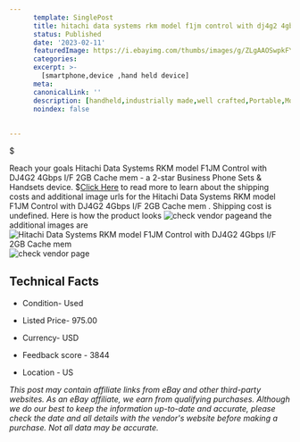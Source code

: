 ```yaml
---
      template: SinglePost
      title: hitachi data systems rkm model f1jm control with dj4g2 4gbps i f 2gb cache mem 
      status: Published
      date: '2023-02-11'
      featuredImage: https://i.ebayimg.com/thumbs/images/g/ZLgAAOSwpkFY57qw/s-l225.jpg
      categories: 
      excerpt: >-
        [smartphone,device ,hand held device]
      meta:
      canonicalLink: ''
      description: [handheld,industrially made,well crafted,Portable,Mobile,Compact,Convenient,Lightweight,Maneuverable,Man-portable,Miniature,Carriable,Hand-held,Light,Holdable,Transportable,Mobile device,Pocket-sized,On-the-go,Wireless,Cordless,Compact size,Convenient size, smartphone,device ,hand held device]
      noindex: false
      
        
---
```

$

Reach your goals Hitachi Data Systems RKM model F1JM Control with DJ4G2 4Gbps I/F 2GB Cache mem  - a 2-star Business Phone Sets & Handsets device.
$[Click Here](https://www.ebay.com/itm/303208949746?hash=item4698a967f2%3Ag%3AZLgAAOSwpkFY57qw&mkevt=1&mkcid=1&mkrid=711-53200-19255-0&campid=%253CePNCampaignId%253E&customid=%253CreferenceId%253E&toolid=10049) to read more to learn about the shipping costs and additional image urls for the Hitachi Data Systems RKM model F1JM Control with DJ4G2 4Gbps I/F 2GB Cache mem . Shipping cost is undefined. Here is how the product looks ![check vendor page](https://i.ebayimg.com/thumbs/images/g/ZLgAAOSwpkFY57qw/s-l225.jpg)and the additional images are![Hitachi Data Systems RKM model F1JM Control with DJ4G2 4Gbps I/F 2GB Cache mem ](https://i.ebayimg.com/images/g/ZLgAAOSwpkFY57qw/s-l1600.jpg)![check vendor page](https://origin-galleryplus.ebayimg.com/ws/web/303208949746_2_0_1/225x225.jpg,https://origin-galleryplus.ebayimg.com/ws/web/303208949746_3_0_1/225x225.jpg,https://origin-galleryplus.ebayimg.com/ws/web/303208949746_4_0_1/225x225.jpg,https://origin-galleryplus.ebayimg.com/ws/web/303208949746_5_0_1/225x225.jpg,https://origin-galleryplus.ebayimg.com/ws/web/303208949746_6_0_1/225x225.jpg,https://origin-galleryplus.ebayimg.com/ws/web/303208949746_7_0_1/225x225.jpg,https://origin-galleryplus.ebayimg.com/ws/web/303208949746_8_0_1/225x225.jpg,https://origin-galleryplus.ebayimg.com/ws/web/303208949746_9_0_1/225x225.jpg,https://origin-galleryplus.ebayimg.com/ws/web/303208949746_10_0_1/225x225.jpg,https://origin-galleryplus.ebayimg.com/ws/web/303208949746_11_0_1/225x225.jpg)



 ## Technical Facts 



     
      

 - Condition- Used 


      

 - Listed Price- 975.00 


      

 - Currency- USD 


      

 - Feedback score - 3844 


      

 - Location - US 


      
      

 *_This post may contain affiliate links from eBay and other third-party websites. As an eBay affiliate, we earn from qualifying purchases. Although we do our best to keep the information up-to-date and accurate, please check the date and all details with the vendor's website before making a purchase. Not all data may be accurate._*






